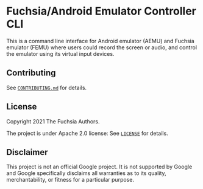 # Fuchsia/Android Emulator Controller CLI

This is a command line interface for Android emulator (AEMU) and Fuchsia
emulator (FEMU) where users could record the screen or audio, and control
the emulator using its virtual input devices.

## Contributing

See [`CONTRIBUTING.md`](CONTRIBUTING.md) for details.

## License

Copyright 2021 The Fuchsia Authors.

The project is under Apache 2.0 license: See [`LICENSE`](LICENSE) for details.

## Disclaimer

This project is not an official Google project. It is not supported by
Google and Google specifically disclaims all warranties as to its quality,
merchantability, or fitness for a particular purpose.

